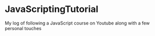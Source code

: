 # JavaScriptingTutorial
My log of following a JavaScript course on Youtube along with a few personal touches
